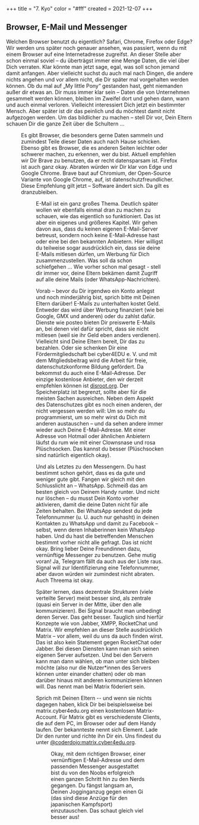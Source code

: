 +++
title = "7. Kyo"
color = "#fff"
created = 2021-12-07
+++

<script lang="ts">
  import Figure from '$lib/components/Figure.svelte';
</script>

## Browser, E-Mail und Messenger

Welchen Browser benutzt du eigentlich? Safari, Chrome, Firefox oder Edge? Wir werden uns später noch genauer ansehen,
was passiert, wenn du mit einem Browser auf eine Internetadresse zugreifst. An dieser Stelle aber schon einmal soviel –
du überträgst immer eine Menge Daten, die viel über Dich verraten. Klar könnte man jetzt sage, egal, was soll schon
jemand damit anfangen. Aber vielleicht suchst du auch mal nach Dingen, die andere nichts angehen und vor allem nicht, die Dir später mal vorgehalten werden können. Ob du mal auf „My little Pony“ gestanden hast, geht niemanden außer dir etwas an. Dir muss immer klar sein –
Daten die von Unternehmen gesammelt werden können, bleiben im Zweifel dort und gehen dann, wann und auch einmal
verloren. Vielleicht interessiert Dich jetzt ein bestimmter Mensch. Aber später ist dir das peinlich und du möchtest damit nicht aufgezogen werden. Um
das bildlicher zu machen – stell Dir vor, Dein Eltern schauen Dir die ganze Zeit über die Schultern …

<Figure src="/images/kyo-7/children-593313_s.jpg" alt="Den richtigen Browser gefunden!" />

Es gibt Browser, die besonders gerne Daten sammeln und zumindest Teile dieser Daten auch nach Hause schicken. Ebenso gibt es Browser, die es anderen Seiten leichter oder schwerer machen, zu erkennen, wer du bist. Aktuell empfehlen wir Dir Brave zu
benutzen, da er recht datensparsam ist. Firefox ist auch ganz okay. Abraten würden wir Dir klar von Edge und Google
Chrome. Brave baut auf Chromium, der Open-Source Variante von Google Chrome, auf, ist datenschutzfreundlicher.
Diese Empfehlung gilt jetzt – Software ändert sich. Da gilt es dranzubleiben.

<Figure src="/images/kyo-7/Brave.png" alt="Brave"/>

E-Mail ist ein ganz großes Thema. Deutlich später wollen wir ebenfalls einmal dran zu machen zu schauen, wie das
eigentlich so funktioniert. Das ist aber ein eigenes und größeres Kapitel. Wir gehen davon aus, dass du keinen eigenen
E-Mail-Server betreust, sondern noch keine E-Mail-Adresse hast oder eine bei den bekannten Anbietern. Hier willigst du
teilweise sogar ausdrücklich ein, dass sie deine E-Mails mitlesen dürfen, um Werbung für Dich zusammenzustellen. Was
soll da schon schiefgehen … Wie vorher schon mal gesagt - stell dir immer vor, deine Eltern bekämen damit Zugriff auf alle deine Mails (oder WhatsApp-Nachrichten).

Vorab – bevor du Dir irgendwo ein Konto anlegst und noch minderjährig bist, sprich bitte mit
Deinen Eltern darüber! E-Mails zu unterhalten kostet Geld. Entweder das wird über Werbung finanziert (wie bei Google,
GMX und anderen) oder du zahlst dafür. Dienste wie posteo bieten Dir preiswerte E-Mails an, bei denen viel dafür
spricht, dass sie nicht mitlesen (weil sie ihr Geld eben anders verdienen). Vielleicht sind Deine Eltern bereit, Dir das
zu bezahlen. Oder sie schenken Dir eine Fördermitgliedschaft bei cyber4EDU e. V. und mit dem Mitgliedsbeitrag wird die
Arbeit für freie, datenschutzkonforme Bildung gefördert. Da bekommst du auch eine E-Mail-Adresse. Der einzige kostenlose
Anbieter, den wir derzeit empfehlen können ist [disroot.org](https://disroot.org). Der Speicherplatz ist begrenzt,
sollte aber für die meisten Sachen ausreichen. Neben dem Aspekt des Datenschutzes gibt es noch einen anderen, der nicht
vergessen werden will: Um so mehr du programmierst, um so mehr wirst du Dich mit anderen austauschen – und da sehen
andere immer wieder auch Deine E-Mail-Adresse. Mit einer Adresse von Hotmail oder ähnlichen Anbietern läufst du rum wie
mit einer Clownsnase und rosa Plüschsocken. Das kannst du besser (Plüschsocken sind natürlich eigentlich okay).

Und als Letztes zu den Messengern. Du hast bestimmt schon gehört, dass es da gute und weniger gute gibt. Fangen wir
gleich mit den Schlusslicht an – WhatsApp. Schmeiß das am besten gleich von Deinem Handy runter. Und nicht
nur löschen – du musst Dein Konto vorher aktivieren, damit die deine Daten nicht für alle Zeiten behalten. Bei WhatsApp
sendest du jede Telefonnummer (u. U. auch nur gehasht) in deinen Kontakten zu WhatsApp und damit zu Facebook – selbst, wenn deren Inhaberinnen
kein WhatsApp haben. Und du hast die betreffenden Menschen bestimmt vorher nicht alle gefragt. Das ist nicht okay. Bring
lieber Deine Freundinnen dazu, vernünftige Messenger zu benutzen. Gehe mutig voran! Ja, Telegram fällt da auch aus der Liste raus. Signal
will zur Identifizierung eine Telefonnummer, aber davon würden wir zumindest nicht abraten. Auch Threema ist
okay.

Später lernen, dass dezentrale Strukturen (viele verteilte Server) meist besser sind, als zentrale (quasi ein Server in der Mitte, über den alle kommunizieren). Bei Signal braucht man
unbedingt deren Server. Das geht besser. Tauglich sind hierfür Konzepte wie von Jabber, XMPP, RocketChat und Matrix. Wir
empfehlen an dieser Stelle ausdrücklich Matrix – vor allem, weil du uns da auch finden wirst. Das ist also kein
Statement gegen RocketChat oder Jabber. Bei diesen Diensten kann man sich seinen eigenen Server aufsetzen. Und bei den
Servern kann man dann wählen, ob man unter sich bleiben möchte (also nur die Nutzer\*innen des Servers können unter
einander chatten) oder ob man darüber hinaus mit anderen kommunizieren können will. Das nennt man bei Matrix föderiert
sein.

Sprich mit Deinen Eltern -- und wenn sie nichts dagegen haben, klick Dir bei beispielsweise bei
matrix.cyber4edu.org einen kostenlosen Matrix-Account. Für Matrix gibt es verschiedenste Clients, die auf dem PC, im Browser
oder auf dem Handy laufen. Der bekannteste nennt sich Element. Lade Dir den runter und richte ihn Dir ein. Uns findest
du unter [@coderdojo:matrix.cyber4edu.org](https://matrix.to/#/@coderdojo:chat.cyber4edu.org).

<Figure src="/images/kyo-7/Cyber4EDU_sticker.png" alt="cyber4EDU Logo"/>

Okay, mit dem richtigen Browser, einer vernünftigen E-Mail-Adresse und dem passenden Messenger ausgestattet bist du von
den Noobs erfolgreich einen ganzen Schritt hin zu den Nerds gegangen. Du fängst langsam an, Deinen Jogginganzug gegen
einen Gi (das sind diese Anzüge für den japanischen Kampfsport) einzutauschen. Das schaut gleich viel besser aus!

